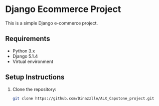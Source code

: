 # Django Ecommerce Project

This is a simple Django e-commerce project.

## Requirements
- Python 3.x
- Django 5.1.4 
- Virtual environment 

## Setup Instructions

1. Clone the repository:
   ```bash
   git clone https://github.com/Dinazzlle/ALX_Capstone_project.git
